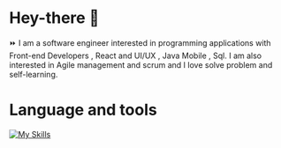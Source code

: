 # Hey-there :wave:

:fast_forward: I am a software engineer interested in programming applications with Front-end Developers , React and UI/UX , Java Mobile , Sql. I am also interested in Agile management and scrum and I love solve problem and self-learning.

# Language and tools

[![My Skills](https://skillicons.dev/icons?i=js,html,css,react,vite,expressjs,nextjs,mongodb,flutter,java,bootstrap,tailwind,visualstudio,github,firebase)](https://skillicons.dev)

